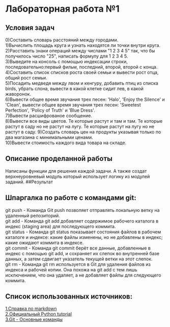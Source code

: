 # Лабораторная работа №1
## Условия задач
0)Составить словарь расстояний между городами.\
1)Вычислить площадь круга и узнать находятся ли точки внутри круга.\
2)Расставить знаки операций между числами "1 2 3 4 5" так, что бы получилось число "25", написать формулу для 1 2 3 4 5.\
3)Выведите на консоль с помощью индексации строки, последовательно:первый фильм, последний, второй, второй с конца.\
4)Составить список списков роста своей семьи и вывести рост отца, общий рост семьи.\
5)Посадить медведя между лвом и кенгуру, добавить птиц из списка birds, убрать слона, вывести в какой клетке сидит лев, в какой жаворонок.\
6)Вывести общее время звучания трех песен: 'Halo', 'Enjoy the Silence' и 'Clean', вывести общее время звучания трех песен: 'Sweetest Perfection', 'Policy of Truth' и 'Blue Dress'.\
7)Вывести расшифрованое сообщение.\
8)Вывести все виды цветов. Те которые растут и там и там. Те которые растут в саду но не растут на лугу. Те которые растут на лугу но не растут в саду.
9)Создать словарь цен на продукты указывая только по два магазина с минимальными ценами.\
10)Вывести стоимость каждого вида товара на складе.
## Описание проделанной работы
Написаны функции для решения каждой задачи. А также создат верхнеуровневый модуль который использует логику из модулей заданий.
##Результат

Шпаргалка по работе с командами git:
---
git push - Команда Git push позволяет отправлять локальную ветку на удаленный репозиторий.\
git add - Команда git add добавляет содержимое рабочего каталога в индекс (staging area) для последующего коммита.\
git status - Команда git status показывает состояния файлов в рабочем каталоге и индексе: какие файлы изменены, но не добавлены в индекс; какие ожидают коммита в индексе.\
git commit - Команда git commit берёт все данные, добавленные в индекс с помощью git add, и сохраняет их слепок во внутренней базе данных, а затем сдвигает указатель текущей ветки на этот слепок. \
git rm - Команда git rm используется в Git для удаления файлов из индекса и рабочей копии. Она похожа на git add с тем лишь исключением, что она удаляет, а не добавляет файлы для следующего коммита.


Список использованных источников:
---
[1.Справка по markdown](https://doka.guide/tools/markdown)\
[2.Официальный Python tutorial](https://docs.python.org/3/tutorial)\
[3.Git - Основные команды](https://git-scm.com/book/ru/v2)
